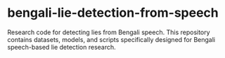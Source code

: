# bengali-lie-detection-from-speech
Research code for detecting lies from Bengali speech. This repository contains datasets, models, and scripts specifically designed for Bengali speech-based lie detection research.
